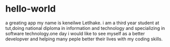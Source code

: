 # hello-world
a greating app
my name is keneilwe Letlhake. i am a third year student at tut,doing national diploma in information and technology and specializing in software technology.one day i would like to see myself as a better developver and helping many peple better their lives with my coding skills. 
